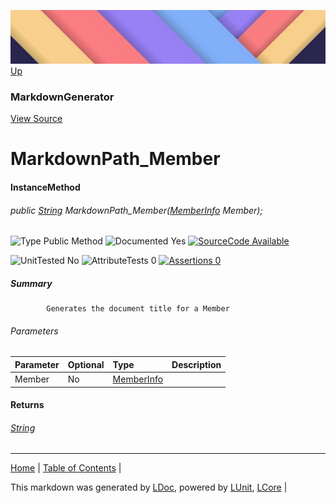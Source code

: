 ![](../Content/LDoc-banner-small.png "")
[Up](MarkdownGenerator.md)
### MarkdownGenerator
[View Source](../Markdown/MarkdownGenerator.cs)
# MarkdownPath_Member
#### InstanceMethod
###### public <a href="https://msdn.microsoft.com/en-us/library/system.string.aspx" alt="" target="_blank">String</a> MarkdownPath_Member(<a href="https://msdn.microsoft.com/en-us/library/system.reflection.memberinfo.aspx" alt="" target="_blank">MemberInfo</a> Member);

![Type Public Method](http://b.repl.ca/v1/Type-Public%20Method-lightgrey.png "") ![Documented Yes](http://b.repl.ca/v1/Documented-Yes-brightgreen.png "") [![SourceCode Available](http://b.repl.ca/v1/SourceCode-Available-brightgreen.png "")](../Markdown/MarkdownGenerator.cs#L776)

![UnitTested No](http://b.repl.ca/v1/UnitTested-No-lightgrey.png "") ![AttributeTests 0](http://b.repl.ca/v1/AttributeTests-0-lightgrey.png "") [![Assertions 0](http://b.repl.ca/v1/Assertions-0-lightgrey.png "")](../Markdown/MarkdownGenerator.cs)
##### Summary

            Generates the document title for a Member
            
###### Parameters

Parameter | Optional | Type | Description
:---  | :---  | :---  | :--- 
Member | No | <a href="https://msdn.microsoft.com/en-us/library/system.reflection.memberinfo.aspx" alt="" target="_blank">MemberInfo</a> | 

#### Returns
###### <a href="https://msdn.microsoft.com/en-us/library/system.string.aspx" alt="" target="_blank">String</a>
---

[Home](../../README.md) | [Table of Contents](../../TableOfContents.md) | 


This markdown was generated by [LDoc](https://github.com/CodeSingularity/LDoc), powered by [LUnit](https://github.com/CodeSingularity/LUnit), [LCore](https://github.com/CodeSingularity/LCore) | 

